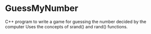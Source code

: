 # GuessMyNumber
C++ program to write a game for guessing the number decided by the computer
Uses the concepts of srand() and rand() functions.
